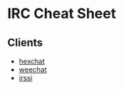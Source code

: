 # IRC Cheat Sheet

## Clients
* [hexchat](https://hexchat.github.io/)
* [weechat](https://weechat.org/)
* [irssi](https://irssi.org/)
